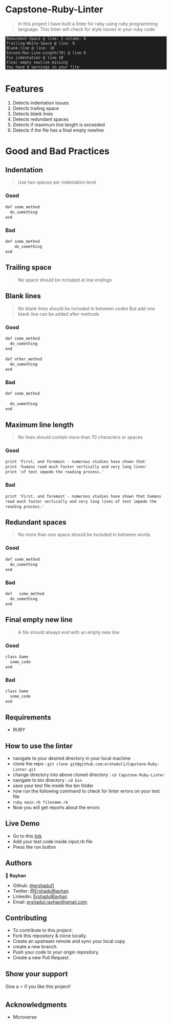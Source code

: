 # Capstone-Ruby-Linter
> In this project I have built a linter for ruby using ruby programming language.
> This linter will check for style issues in your ruby code

 ![screenshot](linter.png)

# Features

1. Detects indentation issues 
2. Detects trailing space
3. Detects blank lines 
4. Detects redundant spaces
5. Detects if maximum line length is exceeded
6. Detects if the file has a final empty newline

# Good and Bad Practices

## Indentation

> Use two spaces per indentation level 

### Good

```
def some_method
  do_something
end
```

### Bad

```
def some_method
    do_something
end
```

## Trailing space

> No space should be included at line endings

## Blank lines

> No blank lines should be included in between codes
> But add one blank line can be added after methods 

### Good

```
def some_method
  do_something
end

def other_method
  do_something
end
```

### Bad

```
def some_method
  
  do_something
end
```

## Maximum line length

> No lines should contain more than 70 characters or spaces

### Good

```
print 'First, and foremost - numerous studies have shown that'
print 'humans read much faster vertically and very long lines'
print 'of text impede the reading process.'
```

### Bad

```
print 'First, and foremost - numerous studies have shown that humans read much faster vertically and very long lines of text impede the reading process.'
```

## Redundant spaces

> No more than one space should be included in between words

### Good

```
def some_method
  do_something
end

```

### Bad

```
def   some_method
  do_something
end
```

## Final empty new line

> A file should always end with an empty new line

### Good

```
class Game
  some_code
end

```

### Bad

```
class Game
  some_code
end
```

## Requirements

- RUBY

## How to use the linter

- navigate to your desired directory in your local machine
- clone the repo : `git clone git@github.com:ershadul1/Capstone-Ruby-Linter.git`
- change directory into above cloned directory : `cd Capstone-Ruby-Linter`
- navigate to bin directory : `cd bin`
- save your test file inside the bin folder
- now run the following command to check for linter errors on your test file
- `ruby main.rb filename.rb`
- Now you will get reports about the errors

## Live Demo

- Go to this [link](https://repl.it/@Ershadul/Capstone-Ruby-Linter#bin/input.rb)
- Add your test code inside input.rb file
- Press the run button

## Authors

 👤 **Rayhan**

- Github: [@ershadul1](https://github.com/ershadul1)
- Twitter: [@ErshadulRayhan](https://twitter.com/ErshadulRayhan)
- Linkedin: [ErshadulRayhan](https://www.linkedin.com/in/ershadul-hakim-rayhan-a5a17649/)
- Email:  ershadul.rayhan@gmail.com

## Contributing

- To contribute to this project:
- Fork this repository & clone locally.
- Create an upstream remote and sync your local copy.
- create a new branch.
- Push your code to your origin repository.
- Create a new Pull Request .

## Show your support

Give a ⭐️ if you like this project!
​
## Acknowledgments

- Microverse
